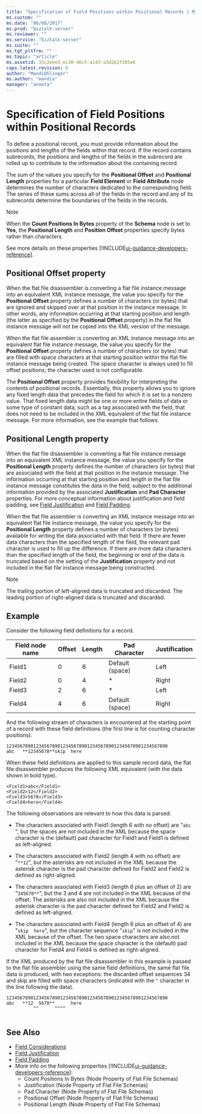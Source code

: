 ```yaml
---
title: "Specification of Field Positions within Positional Records | Microsoft Docs"
ms.custom: ""
ms.date: "06/08/2017"
ms.prod: "biztalk-server"
ms.reviewer: ""
ms.service: "biztalk-server"
ms.suite: ""
ms.tgt_pltfrm: ""
ms.topic: "article"
ms.assetid: 33c2eee3-ec30-46c5-a143-a3d2e2f265a6
caps.latest.revision: 6
author: "MandiOhlinger"
ms.author: "mandia"
manager: "anneta"
---
```

# Specification of Field Positions within Positional Records
To define a positional record, you must provide information about the positions and lengths of the fields within that record. If the record contains subrecords, the positions and lengths of the fields in the subrecord are rolled up to contribute to the information about the containing record.  
  
 The sum of the values you specify for the **Positional Offset** and **Positional Length** properties for a particular **Field Element** or **Field Attribute** node determines the number of characters dedicated to the corresponding field. The series of these sums across all of the fields in the record and any of its subrecords determine the boundaries of the fields in the records.  
  
> [!NOTE]
>  When the **Count Positions In Bytes** property of the **Schema** node is set to **Yes**, the **Positional Length** and **Position Offset** properties specify bytes rather than characters.  

See more details on these properties [!INCLUDE[ui-guidance-developers-reference](../includes/ui-guidance-developers-reference.md)].
  
## Positional Offset property  
 When the flat file disassembler is converting a flat file instance message into an equivalent XML instance message, the value you specify for the **Positional Offset** property defines a number of characters (or bytes) that are ignored and skipped over at that position in the instance message. In other words, any information occurring at that starting position and length (the latter as specified by the **Positional Offset** property) in the flat file instance message will not be copied into the XML version of the message.  
  
 When the flat file assembler is converting an XML instance message into an equivalent flat file instance message, the value you specify for the **Positional Offset** property defines a number of characters (or bytes) that are filled with space characters at that starting position within the flat file instance message being created. The space character is always used to fill offset positions; the character used is not configurable.  
  
 The **Positional Offset** property provides flexibility for interpreting the contents of positional records. Essentially, this property allows you to ignore any fixed length data that precedes the field for which it is set to a nonzero value. That fixed length data might be one or more entire fields of data or some type of constant data, such as a tag associated with the field, that does not need to be included in the XML equivalent of the flat file instance message. For more information, see the example that follows.  
  
## Positional Length property  
 When the flat file disassembler is converting a flat file instance message into an equivalent XML instance message, the value you specify for the **Positional Length** property defines the number of characters (or bytes) that are associated with the field at that position in the instance message. The information occurring at that starting position and length in the flat file instance message constitutes the data in the field, subject to the additional information provided by the associated **Justification** and **Pad Character** properties. For more conceptual information about justification and field padding, see [Field Justification](../core/field-justification.md) and [Field Padding](../core/field-padding.md).  
  
 When the flat file assembler is converting an XML instance message into an equivalent flat file instance message, the value you specify for the **Positional Length** property defines a number of characters (or bytes) available for writing the data associated with that field. If there are fewer data characters than the specified length of the field, the relevant pad character is used to fill up the difference. If there are more data characters than the specified length of the field, the beginning or end of the data is truncated based on the setting of the **Justification** property and not included in the flat file instance message being constructed.  
  
> [!NOTE]
>  The trailing portion of left-aligned data is truncated and discarded. The leading portion of right-aligned data is truncated and discarded.  
  
## Example  
 Consider the following field definitions for a record.  
  
|Field node name|Offset|Length|Pad Character|Justification|  
|---------------------|------------|------------|-------------------|-------------------|  
|Field1|0|6|Default (space)|Left|  
|Field2|0|4|*|Right|  
|Field3|2|6|*|Left|  
|Field4|4|6|Default (space)|Right|  
  
 And the following stream of characters is encountered at the starting point of a record with these field definitions (the first line is for counting character positions).  
  
```  
123456789012345678901234567890123456789012345678901234567890  
abc   **12345678**skip  here  
```  
  
 When these field definitions are applied to this sample record data, the flat file disassembler produces the following XML equivalent (with the data shown in bold type).  
  
```  
<Field1>abc</Field1>  
<Field2>12</Field2>  
<Field3>5678</Field3>  
<Field4>here</Field4>  
```  
  
 The following observations are relevant to how this data is parsed:  
  
-   The characters associated with Field1 (length 6 with no offset) are "`abc` ", but the spaces are not included in the XML because the space character is the (default) pad character for Field1 and Field1 is defined as left-aligned.  
  
-   The characters associated with Field2 (length 4 with no offset) are "`**12`", but the asterisks are not included in the XML because the asterisk character is the pad character defined for Field2 and Field2 is defined as right-aligned.  
  
-   The characters associated with Field3 (length 6 plus an offset of 2) are "`345678**`", but the 3 and 4 are not included in the XML because of the offset. The asterisks are also not included in the XML because the asterisk character is the pad character defined for Field2 and Field2 is defined as left-aligned.  
  
-   The characters associated with Field4 (length 6 plus an offset of 4) are "`skip  here`", but the character sequence "`skip`" is not included in the XML because of the offset. The two space characters are also not included in the XML because the space character is the (default) pad character for Field4 and Field4 is defined as right-aligned.  
  
 If the XML produced by the flat file disassembler in this example is passed to the flat file assembler using the same field definitions, the same flat file data is produced, with two exceptions: the discarded offset sequences 34 and skip are filled with space characters (indicated with the `^` character in the line following the data).  
  
```  
123456789012345678901234567890123456789012345678901234567890  
abc   **12  5678**      here  
          ^^      ^^^^  
  
```  
  
## See Also  
-  [Field Considerations](../core/field-considerations.md)    
-  [Field Justification](../core/field-justification.md)   
-  [Field Padding](../core/field-padding.md)   
- More info on the following properties [!INCLUDE[ui-guidance-developers-reference](../includes/ui-guidance-developers-reference.md)]:  
    - Count Positions In Bytes (Node Property of Flat File Schemas)  
    - Justification (Node Property of Flat File Schemas)  
    - Pad Character (Node Property of Flat File Schemas) 
    - Positional Offset (Node Property of Flat File Schemas)
    - Positional Length (Node Property of Flat File Schemas)